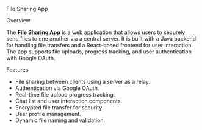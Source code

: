 File Sharing App

Overview

The **File Sharing App** is a web application that allows users to securely send files to one another via a central server. It is built with a Java backend for handling file transfers and a React-based frontend for user interaction. The app supports file uploads, progress tracking, and user authentication with Google OAuth.

Features

- File sharing between clients using a server as a relay.
- Authentication via Google OAuth.
- Real-time file upload progress tracking.
- Chat list and user interaction components.
- Encrypted file transfer for security.
- User profile management.
- Dynamic file naming and validation.
